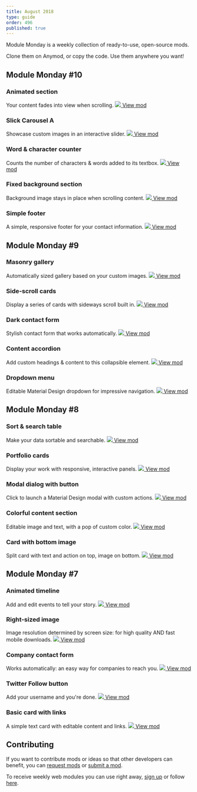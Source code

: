 ```yaml
---
title: August 2018
type: guide
order: 496
published: true
---
```


Module Monday is a weekly collection of ready-to-use, open-source mods.

Clone them on Anymod, or copy the code. Use them anywhere you want!

## Module Monday #10

### Animated section
Your content fades into view when scrolling.
<a href="https://anymod.com/mod/nmmor?v=20">
  <img src="https://res.cloudinary.com/component/image/upload/v1535158442/animated-section_50_llsmtc.gif"/>
</a>
<a href="https://anymod.com/mod/nmmor?v=20" class="button">View mod</a>

### Slick Carousel A
Showcase custom images in an interactive slider.
<a href="https://anymod.com/mod/bkkrk?v=20">
  <img src="https://res.cloudinary.com/component/image/upload/v1535158442/slick-carousel_50_ifo7pu.gif"/>
</a>
<a href="https://anymod.com/mod/bkkrk?v=20" class="button">View mod</a>

### Word & character counter
Counts the number of characters & words added to its textbox.
<a href="https://anymod.com/mod/onnml?v=30">
  <img src="https://res.cloudinary.com/component/image/upload/v1535158441/counter_zunufe.png"/>
</a>
<a href="https://anymod.com/mod/onnml?v=30" class="button">View mod</a>

### Fixed background section
Background image stays in place when scrolling content.
<a href="https://anymod.com/mod/anndl?v=60&h1=38&h2=100">
  <img src="https://res.cloudinary.com/component/image/upload/v1535158442/fixed-bg_50_uaqp1p.gif"/>
</a>
<a href="https://anymod.com/mod/anndl?v=60&h1=38&h2=100" class="button">View mod</a>

### Simple footer
A simple, responsive footer for your contact information.
<a href="https://anymod.com/mod/rddob">
  <img src="https://res.cloudinary.com/component/image/upload/v1535158441/footer_dmvwx5.png"/>
</a>
<a href="https://anymod.com/mod/rddob" class="button">View mod</a>

## Module Monday #9

### Masonry gallery
Automatically sized gallery based on your custom images.
<a href="https://anymod.com/mod/lramn?v=20">
  <img src="https://res.cloudinary.com/component/image/upload/v1534527770/masonry_aec3rh.png"/>
</a>
<a href="https://anymod.com/mod/lramn?v=20" class="button">View mod</a>

### Side-scroll cards
Display a series of cards with sideways scroll built in.
<a href="https://anymod.com/mod/annbb?v=20">
  <img src="https://res.cloudinary.com/component/image/upload/v1534546474/sidescroll_y48ive.gif"/>
</a>
<a href="https://anymod.com/mod/annbb?v=20" class="button">View mod</a>

### Dark contact form
Stylish contact form that works automatically.
<a href="https://anymod.com/mod/dbbak?v=20">
  <img src="https://res.cloudinary.com/component/image/upload/v1534629012/dark-form_thjxtl.png"/>
</a>
<a href="https://anymod.com/mod/dbbak?v=20" class="button">View mod</a>

### Content accordion
Add custom headings & content to this collapsible element.
<a href="https://anymod.com/mod/onkoo?v=20">
  <img src="https://res.cloudinary.com/component/image/upload/v1534546473/accordion_bxlqqx.png"/>
</a>
<a href="https://anymod.com/mod/onkoo?v=20" class="button">View mod</a>

### Dropdown menu
Editable Material Design dropdown for impressive navigation.
<a href="https://anymod.com/mod/nmmdo?v=20">
  <img src="https://res.cloudinary.com/component/image/upload/v1534631165/dropdown_emfshb.gif"/>
</a>
<a href="https://anymod.com/mod/nmmdo?v=20" class="button">View mod</a>

## Module Monday #8

### Sort & search table
Make your data sortable and searchable.
<a href="https://anymod.com/mod/bknan?v=20">
  <img src="https://res.cloudinary.com/component/image/upload/v1533862475/table-sort_jfdwex.gif"/>
</a>
<a href="https://anymod.com/mod/bknan?v=20" class="button">View mod</a>

### Portfolio cards
Display your work with responsive, interactive panels.
<a href="https://anymod.com/mod/lrann?h1=50&h2=100&v=20">
  <img src="https://res.cloudinary.com/component/image/upload/v1533921033/portfolio_ffma8g.gif"/>
</a>
<a href="https://anymod.com/mod/lrann?h1=50&h2=100&v=20" class="button">View mod</a>

### Modal dialog with button
Click to launch a Material Design modal with custom actions.
<a href="https://anymod.com/mod/kbamr?h1=50&h2=50&v=40">
  <img src="https://res.cloudinary.com/component/image/upload/v1533862465/modal_iemy5v.png"/>
</a>
<a href="https://anymod.com/mod/kbamr?h1=50&h2=50&v=40" class="button">View mod</a>

### Colorful content section
Editable image and text, with a pop of custom color.
<a href="https://anymod.com/mod/bknon?h1=60&h2=100&v=20">
  <img src="https://res.cloudinary.com/component/image/upload/v1533862474/colorful-content_qtxrgs.png"/>
</a>
<a href="https://anymod.com/mod/bknon?h1=60&h2=100&v=20" class="button">View mod</a>

### Card with bottom image
Split card with text and action on top, image on bottom.
<a href="https://anymod.com/mod/rdrkd?v=20">
  <img src="https://res.cloudinary.com/component/image/upload/v1533862473/card_oznomq.png"/>
</a>
<a href="https://anymod.com/mod/rdrkd?v=20" class="button">View mod</a>

## Module Monday #7

### Animated timeline
Add and edit events to tell your story.
<a href="https://anymod.com/mod/nmnko?v=30">
  <img src="https://res.cloudinary.com/component/image/upload/v1533349933/timeline_50_yolluz.gif"/>
</a>
<a class="button" href="https://anymod.com/mod/nmnko?v=30">View mod</a>

### Right-sized image
Image resolution determined by screen size: for high quality AND fast mobile downloads.
<a href="https://anymod.com/mod/kbadr?v=20">
  <img src="https://res.cloudinary.com/component/image/upload/v1533349931/responsive-image_w1je1h.jpg"/>
</a>
<a class="button" href="https://anymod.com/mod/kbadr?v=20">View mod</a>

### Company contact form
Works automatically: an easy way for companies to reach you.
<a href="https://anymod.com/mod/lraln?v=30">
  <img src="https://res.cloudinary.com/component/image/upload/v1533349931/company-form_nwqed7.png"/>
</a>
<a class="button" href="https://anymod.com/mod/lraln?v=30">View mod</a>

### Twitter Follow button
Add your username and you're done.
<a href="https://anymod.com/mod/mlbao?h1=1&h2=1">
  <img src="https://res.cloudinary.com/component/image/upload/v1533349931/twitter_hyaos6.png"/>
</a>
<a class="button" href="https://anymod.com/mod/mlbao?h1=1&h2=1">View mod</a>

### Basic card with links
A simple text card with editable content and links.
<a href="https://anymod.com/mod/enbmb?h1=50&h2=100&v=20">
  <img src="https://res.cloudinary.com/component/image/upload/v1533349931/basic-card_un3ina.png"/>
</a>
<a class="button" href="https://anymod.com/mod/enbmb?h1=50&h2=100&v=20">View mod</a>

## Contributing
If you want to contribute mods or ideas so that other developers can benefit, you can [request mods](https://guide.anymod.com/v1/community/requests.html) or [submit a mod](https://guide.anymod.com/v1/community/contributing.html).

To receive weekly web modules you can use right away, [sign up](https://anymod.com) or follow [here](https://medium.com/anymod).
